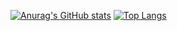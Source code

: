 
[![Anurag's GitHub stats](https://github-readme-stats.vercel.app/api?username=ethan-r-gallup&count_private=true&line_height=34)](https://github.com/anuraghazra/github-readme-stats) 
[![Top Langs](https://github-readme-stats.vercel.app/api/top-langs/?username=ethan-r-gallup&hide=jupyter%20notebook&langs_count=8&card_width=490)](https://github.com/anuraghazra/github-readme-stats)

